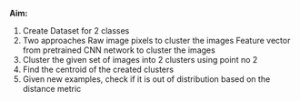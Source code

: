 **Aim:**

1. Create Dataset for 2 classes
2. Two approaches
	Raw image pixels to cluster the images
	Feature vector from pretrained CNN network to cluster the images 
3. Cluster the given set of images into 2 clusters using point no 2
3. Find the centroid of the created clusters
4. Given new examples, check if it is out of distribution based on the distance metric
